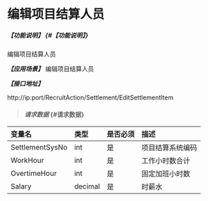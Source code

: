 # 编辑项目结算人员

##### _【功能说明】_ {#【功能说明】}
编辑项目结算人员

_**【应用场景】**_
编辑项目结算人员


_**【接口地址】**_

http://ip:port/RecruitAction/Settlement/EditSettlementItem

> #### _请求数据_ {#请求数据}

| 变量名 | 类型 | 是否必须 | 描述 |
| :--- | :--- | :--- | :--- |
| SettlementSysNo | int | 是 | 项目结算系统编码 |
| WorkHour| int | 是 |工作小时数合计 |
| OvertimeHour| int | 是 |固定加班小时数 |
| Salary| decimal | 是 |时薪水 |

